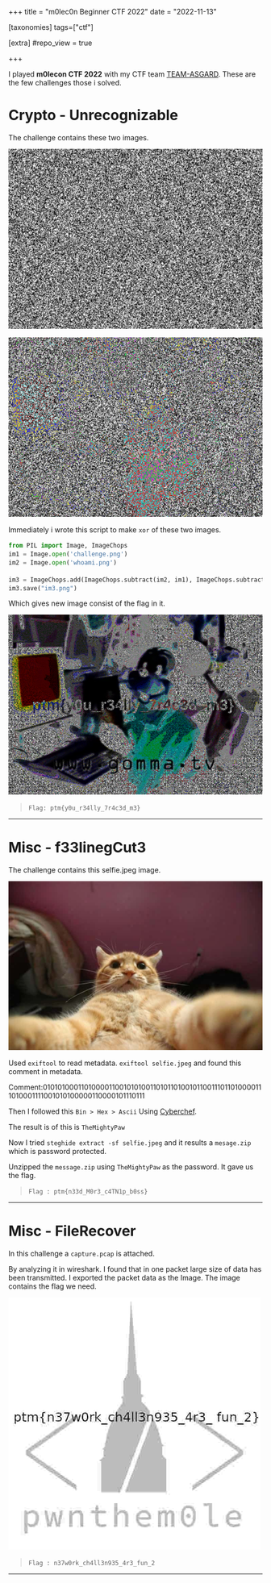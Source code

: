 +++
title = "m0lec0n Beginner CTF 2022"
date = "2022-11-13"

[taxonomies]
tags=["ctf"]

[extra]
#repo_view = true

+++

I played **m0lecon CTF 2022** with my CTF team [TEAM-ASGARD](https://ctftime.org/team/196057). These are the few challenges those i solved.


# Crypto - Unrecognizable

The challenge contains these two images.

![challenge](/assets/img/ctf_img/molecon22/m0lecon_unrecognizable1.png)

![whoami](/assets/img/ctf_img/molecon22/m0lecon_unrecognizable2.png)

Immediately i wrote this script to make `xor` of these two images.

```python
from PIL import Image, ImageChops
im1 = Image.open('challenge.png')
im2 = Image.open('whoami.png')

im3 = ImageChops.add(ImageChops.subtract(im2, im1), ImageChops.subtract(im1, im2))
im3.save("im3.png")
```
Which gives new image consist of the flag in it.

![flag](/assets/img/ctf_img/molecon22/m0lecon_unrecognizable3.png)

> `Flag: ptm{y0u_r34lly_7r4c3d_m3}`

***

# Misc - f33linegCut3

The challenge contains this selfie.jpeg image.

![feelingCut3](/assets/img/ctf_img/molecon22/m0lecon_selfie.jpeg)

Used `exiftool` to read metadata. `exiftool selfie.jpeg` and found this comment in metadata.

Comment:010101000110100001100101010011010110100101100111011010000111010001111001010100000110000101110111

Then I followed this `Bin > Hex > Ascii` Using <a href="https://gchq.github.io/CyberChef/" target=_blank>Cyberchef</a>. 

The result is of this is `TheMightyPaw`

Now I tried `steghide extract -sf selfie.jpeg` and it results a `mesage.zip` which is password protected.

Unzipped the `message.zip` using `TheMightyPaw` as the password. It gave us the flag.

> `Flag : ptm{n33d_M0r3_c4TN1p_b0ss}`

***

# Misc - FileRecover

In this challenge a `capture.pcap` is attached.

By analyzing it in wireshark. I found that in one packet large size of data has been transmitted. I exported the packet data as the Image. The image contains the flag we need.

![pcap](/assets/img/ctf_img/molecon22/m0lecon_pcap)

> `Flag : n37w0rk_ch4ll3n935_4r3_fun_2`

***